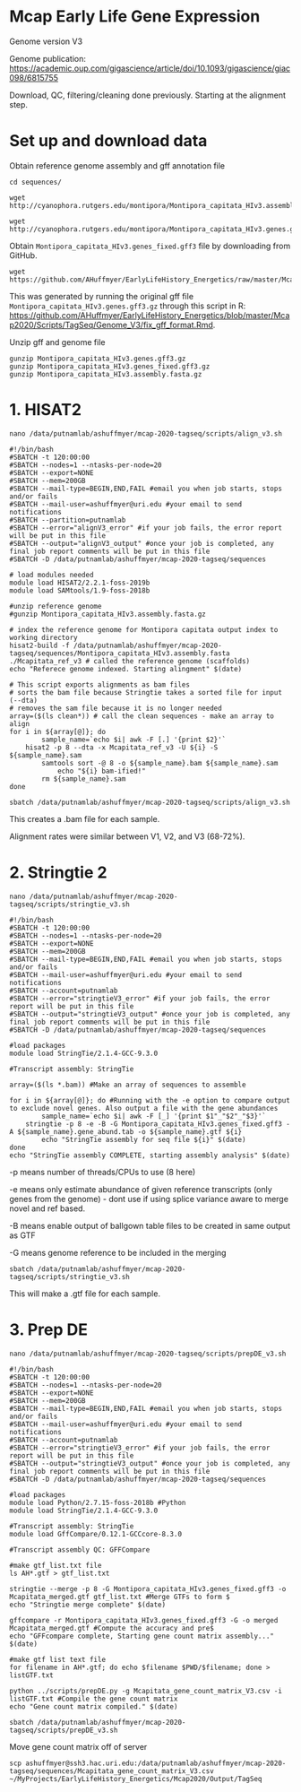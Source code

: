 # Mcap Early Life Gene Expression

Genome version V3

Genome publication:  
https://academic.oup.com/gigascience/article/doi/10.1093/gigascience/giac098/6815755   

Download, QC, filtering/cleaning done previously. Starting at the alignment step.  

# Set up and download data  

Obtain reference genome assembly and gff annotation file 

```
cd sequences/ 

wget http://cyanophora.rutgers.edu/montipora/Montipora_capitata_HIv3.assembly.fasta.gz

wget http://cyanophora.rutgers.edu/montipora/Montipora_capitata_HIv3.genes.gff3.gz
```

Obtain `Montipora_capitata_HIv3.genes_fixed.gff3` file by downloading from GitHub.  

```
wget https://github.com/AHuffmyer/EarlyLifeHistory_Energetics/raw/master/Mcap2020/Data/TagSeq/Montipora_capitata_HIv3.genes_fixed.gff3.gz
```  

This was generated by running the original gff file `Montipora_capitata_HIv3.genes.gff3.gz` through this script in R: https://github.com/AHuffmyer/EarlyLifeHistory_Energetics/blob/master/Mcap2020/Scripts/TagSeq/Genome_V3/fix_gff_format.Rmd.  

Unzip gff and genome file 

```
gunzip Montipora_capitata_HIv3.genes.gff3.gz
gunzip Montipora_capitata_HIv3.genes_fixed.gff3.gz
gunzip Montipora_capitata_HIv3.assembly.fasta.gz
```

# 1. HISAT2  


```
nano /data/putnamlab/ashuffmyer/mcap-2020-tagseq/scripts/align_v3.sh
```

```
#!/bin/bash
#SBATCH -t 120:00:00
#SBATCH --nodes=1 --ntasks-per-node=20
#SBATCH --export=NONE
#SBATCH --mem=200GB
#SBATCH --mail-type=BEGIN,END,FAIL #email you when job starts, stops and/or fails
#SBATCH --mail-user=ashuffmyer@uri.edu #your email to send notifications
#SBATCH --partition=putnamlab                  
#SBATCH --error="alignV3_error" #if your job fails, the error report will be put in this file
#SBATCH --output="alignV3_output" #once your job is completed, any final job report comments will be put in this file
#SBATCH -D /data/putnamlab/ashuffmyer/mcap-2020-tagseq/sequences

# load modules needed
module load HISAT2/2.2.1-foss-2019b
module load SAMtools/1.9-foss-2018b

#unzip reference genome
#gunzip Montipora_capitata_HIv3.assembly.fasta.gz

# index the reference genome for Montipora capitata output index to working directory
hisat2-build -f /data/putnamlab/ashuffmyer/mcap-2020-tagseq/sequences/Montipora_capitata_HIv3.assembly.fasta ./Mcapitata_ref_v3 # called the reference genome (scaffolds)
echo "Referece genome indexed. Starting alingment" $(date)

# This script exports alignments as bam files
# sorts the bam file because Stringtie takes a sorted file for input (--dta)
# removes the sam file because it is no longer needed
array=($(ls clean*)) # call the clean sequences - make an array to align
for i in ${array[@]}; do
        sample_name=`echo $i| awk -F [.] '{print $2}'`
	hisat2 -p 8 --dta -x Mcapitata_ref_v3 -U ${i} -S ${sample_name}.sam
        samtools sort -@ 8 -o ${sample_name}.bam ${sample_name}.sam
    		echo "${i} bam-ified!"
        rm ${sample_name}.sam
done

```

```
sbatch /data/putnamlab/ashuffmyer/mcap-2020-tagseq/scripts/align_v3.sh
```

This creates a .bam file for each sample.  

Alignment rates were similar between V1, V2, and V3 (68-72%).  


# 2. Stringtie 2  

```
nano /data/putnamlab/ashuffmyer/mcap-2020-tagseq/scripts/stringtie_v3.sh
```


```
#!/bin/bash
#SBATCH -t 120:00:00
#SBATCH --nodes=1 --ntasks-per-node=20
#SBATCH --export=NONE
#SBATCH --mem=200GB
#SBATCH --mail-type=BEGIN,END,FAIL #email you when job starts, stops and/or fails
#SBATCH --mail-user=ashuffmyer@uri.edu #your email to send notifications
#SBATCH --account=putnamlab                  
#SBATCH --error="stringtieV3_error" #if your job fails, the error report will be put in this file
#SBATCH --output="stringtieV3_output" #once your job is completed, any final job report comments will be put in this file
#SBATCH -D /data/putnamlab/ashuffmyer/mcap-2020-tagseq/sequences

#load packages
module load StringTie/2.1.4-GCC-9.3.0

#Transcript assembly: StringTie

array=($(ls *.bam)) #Make an array of sequences to assemble
 
for i in ${array[@]}; do #Running with the -e option to compare output to exclude novel genes. Also output a file with the gene abundances
        sample_name=`echo $i| awk -F [_] '{print $1"_"$2"_"$3}'`
	stringtie -p 8 -e -B -G Montipora_capitata_HIv3.genes_fixed.gff3 -A ${sample_name}.gene_abund.tab -o ${sample_name}.gtf ${i}
        echo "StringTie assembly for seq file ${i}" $(date)
done
echo "StringTie assembly COMPLETE, starting assembly analysis" $(date)
```
-p means number of threads/CPUs to use (8 here)

-e means only estimate abundance of given reference transcripts (only genes from the genome) - dont use if using splice variance aware to merge novel and ref based. 

-B means enable output of ballgown table files to be created in same output as GTF

-G means genome reference to be included in the merging 

```
sbatch /data/putnamlab/ashuffmyer/mcap-2020-tagseq/scripts/stringtie_v3.sh
```

This will make a .gtf file for each sample.  


# 3. Prep DE  

```
nano /data/putnamlab/ashuffmyer/mcap-2020-tagseq/scripts/prepDE_v3.sh
```

```
#!/bin/bash
#SBATCH -t 120:00:00
#SBATCH --nodes=1 --ntasks-per-node=20
#SBATCH --export=NONE
#SBATCH --mem=200GB
#SBATCH --mail-type=BEGIN,END,FAIL #email you when job starts, stops and/or fails
#SBATCH --mail-user=ashuffmyer@uri.edu #your email to send notifications
#SBATCH --account=putnamlab                  
#SBATCH --error="stringtieV3_error" #if your job fails, the error report will be put in this file
#SBATCH --output="stringtieV3_output" #once your job is completed, any final job report comments will be put in this file
#SBATCH -D /data/putnamlab/ashuffmyer/mcap-2020-tagseq/sequences

#load packages
module load Python/2.7.15-foss-2018b #Python
module load StringTie/2.1.4-GCC-9.3.0

#Transcript assembly: StringTie
module load GffCompare/0.12.1-GCCcore-8.3.0

#Transcript assembly QC: GFFCompare

#make gtf_list.txt file
ls AH*.gtf > gtf_list.txt

stringtie --merge -p 8 -G Montipora_capitata_HIv3.genes_fixed.gff3 -o Mcapitata_merged.gtf gtf_list.txt #Merge GTFs to form $
echo "Stringtie merge complete" $(date)

gffcompare -r Montipora_capitata_HIv3.genes_fixed.gff3 -G -o merged Mcapitata_merged.gtf #Compute the accuracy and pre$
echo "GFFcompare complete, Starting gene count matrix assembly..." $(date)

#make gtf list text file
for filename in AH*.gtf; do echo $filename $PWD/$filename; done > listGTF.txt

python ../scripts/prepDE.py -g Mcapitata_gene_count_matrix_V3.csv -i listGTF.txt #Compile the gene count matrix
echo "Gene count matrix compiled." $(date)
```

```
sbatch /data/putnamlab/ashuffmyer/mcap-2020-tagseq/scripts/prepDE_v3.sh
```

Move gene count matrix off of server  

```
scp ashuffmyer@ssh3.hac.uri.edu:/data/putnamlab/ashuffmyer/mcap-2020-tagseq/sequences/Mcapitata_gene_count_matrix_V3.csv ~/MyProjects/EarlyLifeHistory_Energetics/Mcap2020/Output/TagSeq
```






